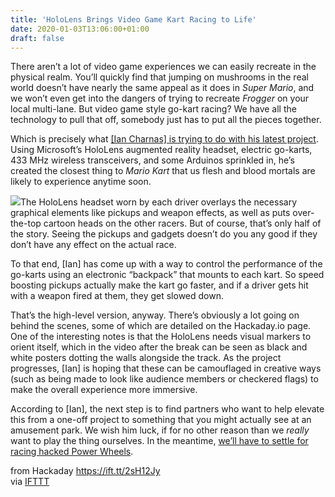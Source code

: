 ```yaml
---
title: 'HoloLens Brings Video Game Kart Racing to Life'
date: 2020-01-03T13:06:00+01:00
draft: false
---
```


There aren’t a lot of video game experiences we can easily recreate in the physical realm. You’ll quickly find that jumping on mushrooms in the real world doesn’t have nearly the same appeal as it does in _Super Mario_, and we won’t even get into the dangers of trying to recreate _Frogger_ on your local multi-lane. But video game style go-kart racing? We have all the technology to pull that off, somebody just has to put all the pieces together.

Which is precisely what [\[Ian Charnas\] is trying to do with his latest project](https://hackaday.io/project/169267-real-life-mario-kart). Using Microsoft’s HoloLens augmented reality headset, electric go-karts, 433 MHz wireless transceivers, and some Arduinos sprinkled in, he’s created the closest thing to _Mario Kart_ that us flesh and blood mortals are likely to experience anytime soon.

[![](https://hackaday.com/wp-content/uploads/2020/01/arkart_detail.jpg?w=400)](https://hackaday.com/wp-content/uploads/2020/01/arkart_detail.jpg)The HoloLens headset worn by each driver overlays the necessary graphical elements like pickups and weapon effects, as well as puts over-the-top cartoon heads on the other racers. But of course, that’s only half of the story. Seeing the pickups and gadgets doesn’t do you any good if they don’t have any effect on the actual race.

To that end, \[Ian\] has come up with a way to control the performance of the go-karts using an electronic “backpack” that mounts to each kart. So speed boosting pickups actually make the kart go faster, and if a driver gets hit with a weapon fired at them, they get slowed down.

That’s the high-level version, anyway. There’s obviously a lot going on behind the scenes, some of which are detailed on the Hackaday.io page. One of the interesting notes is that the HoloLens needs visual markers to orient itself, which in the video after the break can be seen as black and white posters dotting the walls alongside the track. As the project progresses, \[Ian\] is hoping that these can be camouflaged in creative ways (such as being made to look like audience members or checkered flags) to make the overall experience more immersive.

According to \[Ian\], the next step is to find partners who want to help elevate this from a one-off project to something that you might actually see at an amusement park. We wish him luck, if for no other reason than we _really_ want to play the thing ourselves. In the meantime, [we’ll have to settle for racing hacked Power Wheels](https://hackaday.com/2015/09/06/better-racing-with-power-wheels/).

  
  
from Hackaday https://ift.tt/2sH12Jy  
via [IFTTT](https://ifttt.com/?ref=da&site=blogger)